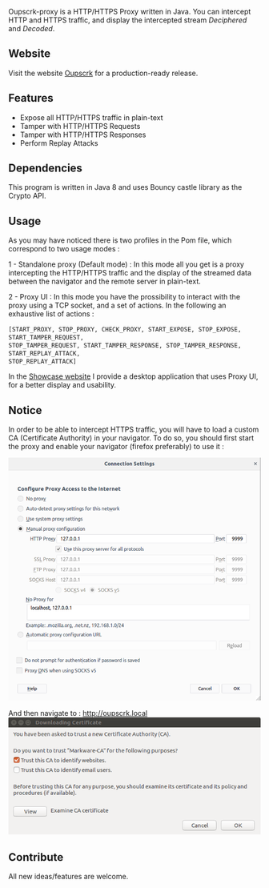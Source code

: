 Oupscrk-proxy is a HTTP/HTTPS Proxy written in Java. You can intercept HTTP and HTTPS traffic, and display the intercepted stream *Deciphered* and *Decoded*.

## Website
Visit the website [Oupscrk](https://oupscrk.com) for a production-ready release.

## Features

- Expose all HTTP/HTTPS traffic in plain-text
- Tamper with HTTP/HTTPS Requests
- Tamper with HTTP/HTTPS Responses
- Perform Replay Attacks

## Dependencies
This program is written in Java 8 and uses Bouncy castle library as the Crypto API.

## Usage

As you may have noticed there is two profiles in the Pom file, which correspond to two usage modes :

1 - Standalone proxy (Default mode) : 
In this mode all you get is a proxy intercepting the HTTP/HTTPS traffic and the display of the streamed data between the navigator 
and the remote server in plain-text.

2 - Proxy UI : 
In this mode you have the prossibility to interact with the proxy using a TCP socket, and a set of actions. 
In the following an exhaustive list of actions : 
```
[START_PROXY, STOP_PROXY, CHECK_PROXY, START_EXPOSE, STOP_EXPOSE, START_TAMPER_REQUEST, 
STOP_TAMPER_REQUEST, START_TAMPER_RESPONSE, STOP_TAMPER_RESPONSE, START_REPLAY_ATTACK, 
STOP_REPLAY_ATTACK]
```

In the [Showcase website](https://oupscrk.com) I provide a desktop application that uses Proxy UI, for a better display and usability.

## Notice

In order to be able to intercept HTTPS traffic, you will have to load a custom CA (Certificate Authority) in your navigator.
To do so, you should first start the proxy and enable your navigator (firefox preferably) 
to use it :

![Alt text](docs/configure_proxy.png?raw=true "Proxy enabling on Firefox")

And then navigate to : http://oupscrk.local
![Alt text](docs/trust_CA.png?raw=true "Trust custom CA")

## Contribute
All new ideas/features are welcome.
